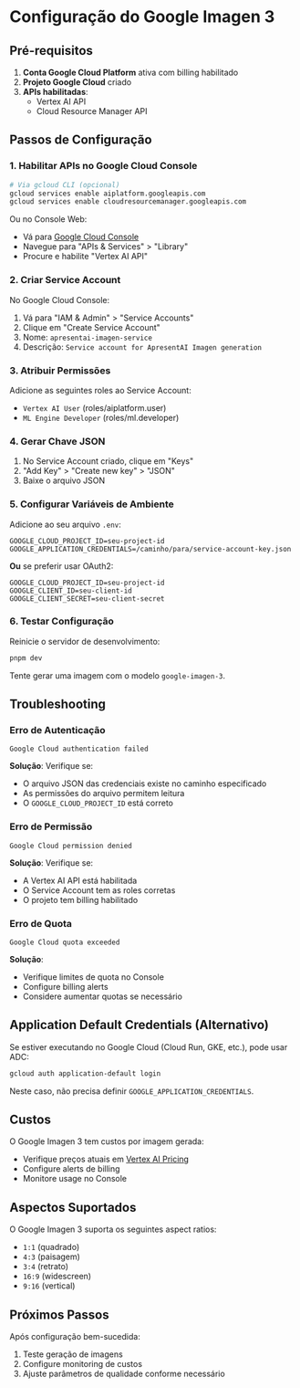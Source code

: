 # Configuração do Google Imagen 3

## Pré-requisitos

1. **Conta Google Cloud Platform** ativa com billing habilitado
2. **Projeto Google Cloud** criado
3. **APIs habilitadas**:
   - Vertex AI API
   - Cloud Resource Manager API

## Passos de Configuração

### 1. Habilitar APIs no Google Cloud Console

```bash
# Via gcloud CLI (opcional)
gcloud services enable aiplatform.googleapis.com
gcloud services enable cloudresourcemanager.googleapis.com
```

Ou no Console Web:
- Vá para [Google Cloud Console](https://console.cloud.google.com)
- Navegue para "APIs & Services" > "Library"
- Procure e habilite "Vertex AI API"

### 2. Criar Service Account

No Google Cloud Console:
1. Vá para "IAM & Admin" > "Service Accounts"
2. Clique em "Create Service Account"
3. Nome: `apresentai-imagen-service`
4. Descrição: `Service account for ApresentAI Imagen generation`

### 3. Atribuir Permissões

Adicione as seguintes roles ao Service Account:
- `Vertex AI User` (roles/aiplatform.user)
- `ML Engine Developer` (roles/ml.developer)

### 4. Gerar Chave JSON

1. No Service Account criado, clique em "Keys"
2. "Add Key" > "Create new key" > "JSON"
3. Baixe o arquivo JSON

### 5. Configurar Variáveis de Ambiente

Adicione ao seu arquivo `.env`:

```env
GOOGLE_CLOUD_PROJECT_ID=seu-project-id
GOOGLE_APPLICATION_CREDENTIALS=/caminho/para/service-account-key.json
```

**Ou** se preferir usar OAuth2:
```env
GOOGLE_CLOUD_PROJECT_ID=seu-project-id
GOOGLE_CLIENT_ID=seu-client-id
GOOGLE_CLIENT_SECRET=seu-client-secret
```

### 6. Testar Configuração

Reinicie o servidor de desenvolvimento:
```bash
pnpm dev
```

Tente gerar uma imagem com o modelo `google-imagen-3`.

## Troubleshooting

### Erro de Autenticação
```
Google Cloud authentication failed
```
**Solução**: Verifique se:
- O arquivo JSON das credenciais existe no caminho especificado
- As permissões do arquivo permitem leitura
- O `GOOGLE_CLOUD_PROJECT_ID` está correto

### Erro de Permissão
```
Google Cloud permission denied
```
**Solução**: Verifique se:
- A Vertex AI API está habilitada
- O Service Account tem as roles corretas
- O projeto tem billing habilitado

### Erro de Quota
```
Google Cloud quota exceeded
```
**Solução**: 
- Verifique limites de quota no Console
- Configure billing alerts
- Considere aumentar quotas se necessário

## Application Default Credentials (Alternativo)

Se estiver executando no Google Cloud (Cloud Run, GKE, etc.), pode usar ADC:

```bash
gcloud auth application-default login
```

Neste caso, não precisa definir `GOOGLE_APPLICATION_CREDENTIALS`.

## Custos

O Google Imagen 3 tem custos por imagem gerada:
- Verifique preços atuais em [Vertex AI Pricing](https://cloud.google.com/vertex-ai/pricing)
- Configure alerts de billing
- Monitore usage no Console

## Aspectos Suportados

O Google Imagen 3 suporta os seguintes aspect ratios:
- `1:1` (quadrado)
- `4:3` (paisagem)
- `3:4` (retrato)
- `16:9` (widescreen)
- `9:16` (vertical)

## Próximos Passos

Após configuração bem-sucedida:
1. Teste geração de imagens
2. Configure monitoring de custos
3. Ajuste parâmetros de qualidade conforme necessário 